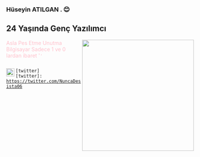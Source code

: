 
### Hüseyin ATILGAN .  :blush:
## 24 Yaşında Genç Yazılımcı
<img src="https://giphy.com/gifs/security-hacker-vulnerability-ohONS2y8GTDol" align="right" width="300" height="300">
<font color="pink">Asla Pes Etme Unutma Bilgisayar Sadece 1 ve 0 lardan ibaret '<code />' </font>

<img width="22" src="https://simpleicons.org/?q=twit/#1DA1F2" align="left" />[twitter]
[twitter]: https://twitter.com/NuncaDesista06
